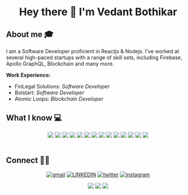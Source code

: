 <h1 align="center">Hey there 👋 I'm Vedant Bothikar  </h1>


## About me :mortar_board:
I am a Software Developer proficient in Reactjs & Nodejs. I've worked at several high-paced startups with a range of skill sets, including Firebase, Apollo GraphQL, Blockchain and many more.


**Work Experience:**

- FinLegal Solutions: _Software Developer_
- Bolstart: _Software Developer_
- Atomic Loops: _Blockchain Developer_


## What I know :computer:

<div align="center">
<a href="https://www.javascript.com/" target="_blank"><img  src="https://img.shields.io/badge/JavaScript-F7DF1E?style=for-the-badge&logo=javascript&logoColor=black"></a>
<a href="https://cplusplus.com/" target="_blank"><img  src="https://img.shields.io/badge/C%2B%2B-00599C?style=for-the-badge&logo=c%2B%2B&logoColor=white"></a>
<a href="https://www.typescriptlang.org/" target="_blank"><img  src="https://img.shields.io/badge/TypeScript-007ACC?style=for-the-badge&logo=typescript&logoColor=white"></a>
<a href="https://www.python.org/" target="_blank"><img  src="https://img.shields.io/badge/Python-14354C?style=for-the-badge&logo=python&logoColor=white"></a>
<a href="https://www.w3.org/Style/CSS/Overview.en.html" target="_blank"><img  src="https://img.shields.io/badge/CSS3-1572B6?style=for-the-badge&logo=css3&logoColor=white"></a>
<a href="https://html.com/" target="_blank"><img  src="	https://img.shields.io/badge/HTML5-E34F26?style=for-the-badge&logo=html5&logoColor=white"></a>
<a href="https://nodejs.org/en/" target="_blank"><img  src="https://img.shields.io/badge/Node.js-43853D?style=for-the-badge&logo=node.js&logoColor=white"></a>
<a href="https://git-scm.com/" target="_blank"><img  src="https://img.shields.io/badge/GIT-E44C30?style=for-the-badge&logo=git&logoColor=white"></a>
<a href="https://getbootstrap.com/" target="_blank"><img  src="	https://img.shields.io/badge/Bootstrap-563D7C?style=for-the-badge&logo=bootstrap&logoColor=white"></a>
<a href="https://redux.js.org/" target="_blank"><img  src="https://img.shields.io/badge/Redux-593D88?style=for-the-badge&logo=redux&logoColor=white"></a>
<a href="https://reactrouter.com/en/main" target="_blank"><img  src="https://img.shields.io/badge/React_Router-CA4245?style=for-the-badge&logo=react-router&logoColor=white"></a>
<a href="https://reactjs.org/" target="_blank"><img  src="	https://img.shields.io/badge/React-20232A?style=for-the-badge&logo=react&logoColor=61DAFB"></a>
<a href="https://www.mysql.com/" target="_blank"><img  src="https://img.shields.io/badge/MySQL-00000F?style=for-the-badge&logo=mysql&logoColor=white"></a>
<a href="https://www.mongodb.com/" target="_blank"><img  src="https://img.shields.io/badge/MongoDB-4EA94B?style=for-the-badge&logo=mongodb&logoColor=white"></a>
</div>


<br/>

## Connect 🤝🏻

<p align="center">
<a href="mailto:contactvedant30@gmail.com"><img alt="gmail" src="https://img.shields.io/badge/Gmail-D14836?style=for-the-badge&logo=gmail&logoColor=white"></a> 
<a href="https://www.linkedin.com/in/vedant-bothikar-979752197/"><img alt="LINKEDIN" src="https://img.shields.io/badge/LinkedIn-0077B5?style=for-the-badge&logo=linkedin&logoColor=white"></a> 
<a href="https://www.twitter.com/VedantBothikar"><img alt="twitter" src="https://img.shields.io/badge/Twitter-1DA1F2?style=for-the-badge&logo=twitter&logoColor=white"></a> 
<a href="https://www.instagram.com/_ved_ant__/"><img alt="instagram" src="https://img.shields.io/badge/Instagram-E4405F?style=for-the-badge&logo=instagram&logoColor=white"></a> 
</p>

<p align="center"> 
  <img src="https://github-readme-streak-stats.herokuapp.com?user=master30112001&theme=dracula" />
  <img src="https://github-readme-stats.vercel.app/api?username=master30112001&theme=dracula&show_icons=true&count_private=true" />
  <img src="https://github-readme-stats.vercel.app/api/top-langs/?username=master30112001&theme=dracula&show_icons=true&count_private=true&layout=compact" /> 
</p>


